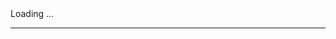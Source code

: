 <div id="code">Loading ...</div>
<hr>
<a id='problem' style="display: block; text-align: center; visibility: hidden">Back to Problem</a>

<div id='noenter' style="visibility: hidden">
    <h3  style="display: block; text-align: center">Not Entered</h3>
    <label >Your Score:</label><input id='score' />
    <a id='compete' onclick='window.solution.compete()' style="display: block; text-align: center">Compete</a>
</div>
<div id='entered' style="visibility: hidden">
    <h3 style="display: block; text-align: center">Entered</h3>
    <h3 id='showscore'  style="display: block; text-align: center">Score: x</h3>
    <h3 id='rank' style="display: block; text-align: center; visibility: hidden">Rank: x</h3>
    <h3 id='challenger' style="display: block; text-align: center; visibility: hidden">Challenger: x</h3>
    <a id='lock' onclick='window.solution.lock()' style="display: block; text-align: center; visibility: hidden" >Lock</a>
    <a id='challenge' onclick='window.solution.challenge()' style="display: block; text-align: center;visibility: hidden"  >Challenge</a>
    <a id='revoke' onclick='window.solution.revoke()' style="display: block; text-align: center;visibility: hidden" >Revoke</a>
</div>
<script src="/assets/js/solution.js"></script>
